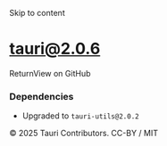 Skip to content
# tauri@2.0.6
ReturnView on GitHub
### Dependencies
  * Upgraded to `tauri-utils@2.0.2`


© 2025 Tauri Contributors. CC-BY / MIT
